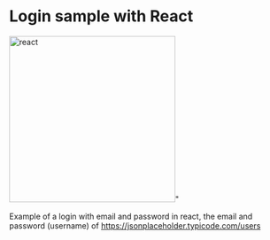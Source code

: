 
# Login sample with React
<img src="https://github.com/tu-usuario/tu-repositorio/blob/main/assets/mi-imagen.jpg" alt="react" width="300" />" 

Example of a login with email and password in react, the email and password (username) of https://jsonplaceholder.typicode.com/users
